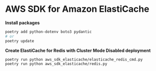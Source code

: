 # AWS SDK for Amazon ElastiCache

__Install packages__
```bash
poetry add python-dotenv boto3 pydantic
# or
poetry update
```

__Create ElastiCache for Redis with Cluster Mode Disabled deployment__
```bash
poetry run python aws_sdk_elasticache/elasticache_redis_cmd.py
poetry run python aws_sdk_elasticache/redis.py
```
